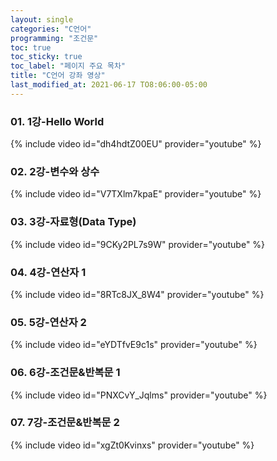 ```yaml
---
layout: single
categories: "C언어"
programming: "조건문"
toc: true
toc_sticky: true
toc_label: "페이지 주요 목차"
title: "C언어 강좌 영상"
last_modified_at: 2021-06-17 TO8:06:00-05:00
---
```


### 01. 1강-Hello World
{% include video id="dh4hdtZ00EU" provider="youtube" %}

### 02. 2강-변수와 상수
{% include video id="V7TXlm7kpaE" provider="youtube" %}

### 03. 3강-자료형(Data Type)
{% include video id="9CKy2PL7s9W" provider="youtube" %}

### 04. 4강-연산자 1
{% include video id="8RTc8JX_8W4" provider="youtube" %}

### 05. 5강-연산자 2
{% include video id="eYDTfvE9c1s" provider="youtube" %}

### 06. 6강-조건문&반복문 1
{% include video id="PNXCvY_Jqlms" provider="youtube" %}

### 07. 7강-조건문&반복문 2
{% include video id="xgZt0Kvinxs" provider="youtube" %}
